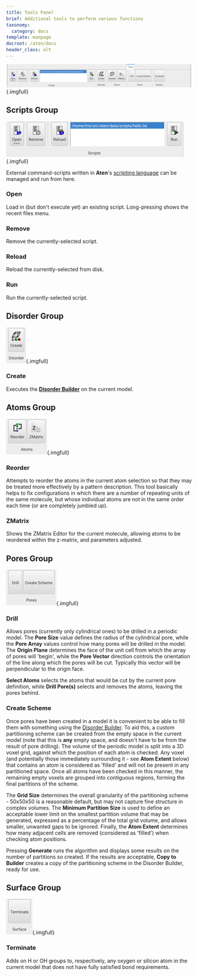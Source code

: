 ```yaml
---
title: Tools Panel
brief: Additional tools to perform various functions
taxonomy:
  category: docs
template: manpage
docroot: /aten/docs
header_class: alt
---
```


![Tools Panel](panel.png){.imgfull}

## Scripts Group <a id="scripts"></a>

![Scripts Group](scripts.png){.imgfull}

External command-scripts written in **Aten**'s [scripting language](/aten/docs/scripting) can be managed and run from here.

### Open

Load in (but don't execute yet) an existing script. Long-pressing shows the recent files menu.

### Remove

Remove the currently-selected script.

### Reload

Reload the currently-selected from disk.

### Run

Run the currently-selected script.

## Disorder Group <a id="disorder"></a>

![Disorder Group](disorder.png){.imgfull}

### Create

Executes the [**Disorder Builder**](/aten/doc/gui/disorder) on the current model.

## Atoms Group <a id="atoms"></a>

![Atoms Group](atoms.png){.imgfull}

### Reorder

Attempts to reorder the atoms in the current atom selection so that they may be treated more effectively by a pattern description.  This tool basically helps to fix configurations in which there are a number of repeating units of the same molecule, but whose individual atoms are not in the same order each time (or are completely jumbled up).

### ZMatrix

Shows the ZMatrix Editor for the current molecule, allowing atoms to be reordered within the z-matrix, and parameters adjusted.

## Pores Group <a id="pores"></a>

![Pores Group](pores.png){.imgfull}

### Drill

Allows pores (currently only cylindrical ones) to be drilled in a periodic model. The **Pore Size** value defines the radius of the cylindrical pore, while the **Pore Array** values control how many pores will be drilled in the model. The **Origin Plane** determines the face of the unit cell from which the array of pores will 'begin', while the **Pore Vector** direction controls the orientation of the line along which the pores will be cut. Typically this vector will be perpendicular to the origin face.

**Select Atoms** selects the atoms that would be cut by the current pore definition, while **Drill Pore(s)** selects and removes the atoms, leaving the pores behind.

### Create Scheme

Once pores have been created in a model it is convenient to be able to fill them with something using the [Disorder Builder](/aten/docs/gui/disorder).  To aid this, a custom partitioning scheme can be created from the empty space in the current model (note that this is **any** empty space, and doesn't have to be from the result of pore drilling). The volume of the periodic model is split into a 3D voxel grid, against which the position of each atom is checked.  Any voxel (and potentially those immediately surrounding it - see **Atom Extent** below) that contains an atom is considered as 'filled' and will not be present in any partitioned space. Once all atoms have been checked in this manner, the remaining empty voxels are grouped into contiguous regions, forming the final partitions of the scheme.

The **Grid Size** determines the overall granularity of the partitioning scheme - 50x50x50 is a reasonable default, but may not capture fine structure in complex volumes. The **Minimum Partition Size** is used to define an acceptable lower limit on the smallest partition volume that may be generated, expressed as a percentage of the total grid volume, and allows smaller, unwanted gaps to be ignored. Finally, the **Atom Extent** determines how many adjacent cells are removed (considered as 'filled') when checking atom positions.

Pressing **Generate** runs the algorithm and displays some results on the number of partitions so created. If the results are acceptable, **Copy to Builder** creates a copy of the partitioning scheme in the Disorder Builder, ready for use.

## Surface Group <a id="surface"></a>

![Surface Group](surface.png){.imgfull}

### Terminate

Adds on H or OH groups to, respectively, any oxygen or silicon atom in the current model that does not have fully satisfied bond requirements.

